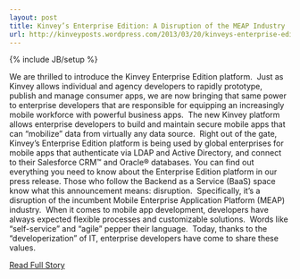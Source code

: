 ---layout: posttitle: Kinvey’s Enterprise Edition: A Disruption of the MEAP Industryurl: http://kinveyposts.wordpress.com/2013/03/20/kinveys-enterprise-edition-a-disruption-of-the-meap-industry-2/---{% include JB/setup %}<p>  We are thrilled to introduce the Kinvey Enterprise Edition platform.   Just as Kinvey allows individual and agency developers to rapidly prototype, publish and manage consumer apps, we are now bringing that same power to enterprise developers that are responsible for equipping an increasingly mobile workforce with powerful business apps.   The new Kinvey platform allows enterprise developers to build and maintain secure mobile apps that can “mobilize” data from virtually any data source.   Right out of the gate, Kinvey’s Enterprise Edition platform is being used by global enterprises for mobile apps that authenticate via LDAP and Active Directory, and connect to their Salesforce CRM™ and Oracle® databases.  You can find out everything you need to know about the Enterprise Edition platform in our press release.  Those who follow the Backend as a Service (BaaS) space know what this announcement means: disruption.   Specifically, it’s a disruption of the incumbent Mobile Enterprise Application Platform (MEAP) industry.   When it comes to mobile app development, developers have always expected flexible processes and customizable solutions.   Words like “self-service” and “agile” pepper their language.   Today, thanks to the “developerization” of IT, enterprise developers have come to share these values.<br /><p><a href="http://kinveyposts.wordpress.com/2013/03/20/kinveys-enterprise-edition-a-disruption-of-the-meap-industry-2/">Read Full Story</a></p>
